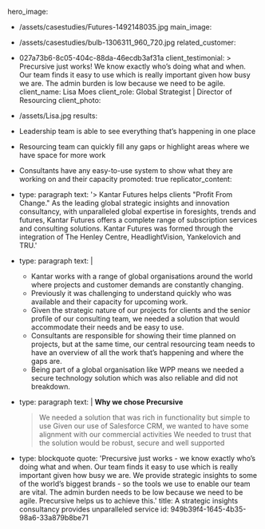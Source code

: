 hero_image:
  - /assets/casestudies/Futures-1492148035.jpg
main_image:
  - /assets/casestudies/bulb-1306311_960_720.jpg
related_customer:
  - 027a73b6-8c05-404c-88da-46ecdb3af31a
client_testimonial: >
  Precursive just works! We know exactly who’s doing what and when. Our team finds it easy to use
  which is really important given how busy we are. The admin burden is low because we need to be
  agile.
client_name: Lisa Moes
client_role: Global Strategist | Director of Resourcing
client_photo:
  - /assets/Lisa.jpg
results:
  - Leadership team is able to see everything that’s happening in one place
  - Resourcing team can quickly fill any gaps or highlight areas where we have space for more work
  - Consultants have any easy-to-use system to show what they are working on and their capacity
promoted: true
replicator_content:
  - 
    type: paragraph
    text: '> Kantar Futures helps clients "Profit From Change." As the leading global strategic insights and innovation consultancy, with unparalleled global expertise in foresights, trends and futures, Kantar Futures offers a complete range of subscription services and consulting solutions. Kantar Futures was formed through the integration of The Henley Centre, HeadlightVision, Yankelovich and TRU.'
  - 
    type: paragraph
    text: |
      + Kantar works with a range of global organisations around the world where projects and customer demands are constantly changing.
      + Previously it was challenging to understand quickly who was available and their capacity for upcoming work.
      + Given the strategic nature of our projects for clients and the senior profile of our consulting team, we needed a solution that would accommodate their needs and be easy to use.
      + Consultants are responsible for showing their time planned on projects, but at the same time, our central resourcing team needs to have an overview of all the work that’s happening and where the gaps are.
      + Being part of a global organisation like WPP means we needed a secure technology solution which was also reliable and did not breakdown.
  - 
    type: paragraph
    text: |
      **Why we chose Precursive**
      
      > We needed a solution that was rich in functionality but simple to use
      > Given our use of Salesforce CRM, we wanted to have some alignment with our commercial activities
      > We needed to trust that the solution would be robust, secure and well supported
  - 
    type: blockquote
    quote: 'Precursive just works - we know exactly who’s doing what and when. Our team finds it easy to use which is really important given how busy we are. We provide strategic insights to some of the world’s biggest brands - so the tools we use to enable our team are vital. The admin burden needs to be low because we need to be agile. Precursive helps us to achieve this.'
title: A strategic insights consultancy provides unparalleled service
id: 949b39f4-1645-4b35-98a6-33a879b8be71

